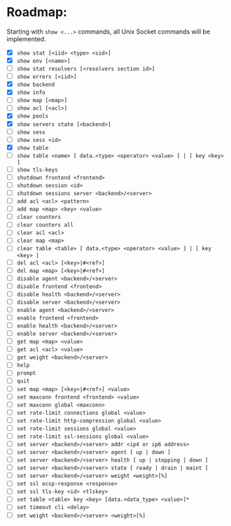 Roadmap:
========
Starting with `show <...>` commands, all Unix Socket commands will be implemented.

- [x] `show stat [<iid> <type> <sid>]`
- [x] `show env [<name>]`
- [ ] `show stat resolvers [<resolvers section id>]`
- [ ] `show errors [<iid>]`
- [x] `show backend`
- [x] `show info`
- [ ] `show map [<map>]`
- [ ] `show acl [<acl>]`
- [x] `show pools`
- [x] `show servers state [<backend>]`
- [ ] `show sess`
- [ ] `show sess <id>`
- [x] `show table`
- [ ] `show table <name> [ data.<type> <operator> <value> ] | [ key <key> ]`
- [ ] `show tls-keys`
- [ ] `shutdown frontend <frontend>`
- [ ] `shutdown session <id>`
- [ ] `shutdown sessions server <backend>/<server>`
- [ ] `add acl <acl> <pattern>`
- [ ] `add map <map> <key> <value>`
- [ ] `clear counters`
- [ ] `clear counters all`
- [ ] `clear acl <acl>`
- [ ] `clear map <map>`
- [ ] `clear table <table> [ data.<type> <operator> <value> ] | [ key <key> ]`
- [ ] `del acl <acl> [<key>|#<ref>]`
- [ ] `del map <map> [<key>|#<ref>]`
- [ ] `disable agent <backend>/<server>`
- [ ] `disable frontend <frontend>`
- [ ] `disable health <backend>/<server>`
- [ ] `disable server <backend>/<server>`
- [ ] `enable agent <backend>/<server>`
- [ ] `enable frontend <frontend>`
- [ ] `enable health <backend>/<server>`
- [ ] `enable server <backend>/<server>`
- [ ] `get map <map> <value>`
- [ ] `get acl <acl> <value>`
- [ ] `get weight <backend>/<server>`
- [ ] `help`
- [ ] `prompt`
- [ ] `quit`
- [ ] `set map <map> [<key>|#<ref>] <value>`
- [ ] `set maxconn frontend <frontend> <value>`
- [ ] `set maxconn global <maxconn>`
- [ ] `set rate-limit connections global <value>`
- [ ] `set rate-limit http-compression global <value>`
- [ ] `set rate-limit sessions global <value>`
- [ ] `set rate-limit ssl-sessions global <value>`
- [ ] `set server <backend>/<server> addr <ip4 or ip6 address>`
- [ ] `set server <backend>/<server> agent [ up | down ]`
- [ ] `set server <backend>/<server> health [ up | stopping | down ]`
- [ ] `set server <backend>/<server> state [ ready | drain | maint ]`
- [ ] `set server <backend>/<server> weight <weight>[%]`
- [ ] `set ssl ocsp-response <response>`
- [ ] `set ssl tls-key <id> <tlskey>`
- [ ] `set table <table> key <key> [data.<data_type> <value>]*`
- [ ] `set timeout cli <delay>`
- [ ] `set weight <backend>/<server> <weight>[%]`
